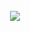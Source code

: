 <!-- ![header](https://capsule-render.vercel.app/api?type=Cylinder&color=5FC397&height=20&text=Become%20a%20Backend%20engineer&fontColor=ffffff&fontSize=13) -->
<!-- ![header](https://capsule-render.vercel.app/api?type=Cylinder&color=5FC397&height=25&text=&fontColor=ffffff&fontSize=18) -->


<!-- --- -->
<br>
<br>
<br>

<p align="center"><a href="https://doongu.notion.site/"><img src="http://img.shields.io/badge/Click !-655ced?style=for-the-badge&color=252525" style="height : auto; margin-left : 10px; margin-right : 10px;"/></a></p>

<br>
<br>

 <!-- --- -->



<!-- ![header](https://capsule-render.vercel.app/api?type=Cylinder&color=5FC397&height=25)  -->
<!-- 
<p align="center">
    <a href="https://github.com/anuraghazra/github-readme-stats">
    <img height="180px" src="https://github-readme-stats.vercel.app/api?username=doongu&show_icons=true&theme=vue&bg_color=FFFFFF,FFFFFF,FFFFFF,FFFFFF,FFFFFF,FFFFFF,ccf7c9,ccf7c9,ccf7c9,ccf7c9&icon_color=FFFFFF&border_color=39de94" />
</a>
   -->
<!--  
![header](https://capsule-render.vercel.app/api?type=Cylinder&color=5FC397&height=25)  -->




